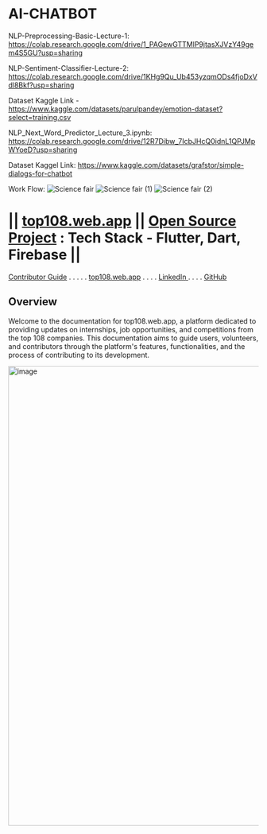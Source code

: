 # AI-CHATBOT


NLP-Preprocessing-Basic-Lecture-1: https://colab.research.google.com/drive/1_PAGewGTTMlP9jtasXJVzY49gem4S5GU?usp=sharing 


NLP-Sentiment-Classifier-Lecture-2: https://colab.research.google.com/drive/1KHg9Qu_Ub453yzqmODs4fjoDxVdl8Bkf?usp=sharing 

Dataset Kaggle Link - https://www.kaggle.com/datasets/parulpandey/emotion-dataset?select=training.csv 


NLP_Next_Word_Predictor_Lecture_3.ipynb: https://colab.research.google.com/drive/12R7Dibw_7IcbJHcQ0idnL1QPJMpWYoeD?usp=sharing 

Dataset Kaggel Link: https://www.kaggle.com/datasets/grafstor/simple-dialogs-for-chatbot 




Work Flow:
![Science fair](https://github.com/rkverma2022/AI-CHATBOT/assets/112231455/f17b80c4-f4fe-418b-9203-4614c0151d7b)
![Science fair (1)](https://github.com/rkverma2022/AI-CHATBOT/assets/112231455/71285eb3-a570-4843-9d35-b53fb90716d3)
![Science fair (2)](https://github.com/rkverma2022/AI-CHATBOT/assets/112231455/7f00a041-a7ff-4b06-9ef9-953730ddd281)


# || [top108.web.app](https://top108.web.app/) ||  [Open Source Project](https://github.com/S-H-E-R-Development/top108/tree/main) : Tech Stack - Flutter, Dart, Firebase || 
[Contributor Guide](#contributor-guide) . . . . .    [top108.web.app](https://top108.web.app/) . . . . <a href = "https://www.linkedin.com/company/98176407/admin/feed/posts/"> LinkedIn </a> . . . . [GitHub](https://github.com/S-H-E-R-Development/top108/tree/main)

## Overview

Welcome to the documentation for top108.web.app, a platform dedicated to providing updates on internships, job opportunities, and competitions from the top 108 companies. This documentation aims to guide users, volunteers, and contributors through the platform's features, functionalities, and the process of contributing to its development.

<img width="925" alt="image" src="https://github.com/S-H-E-R-Development/top108/assets/112231455/61660513-056a-4217-ab3f-69a6ee3797d9">
